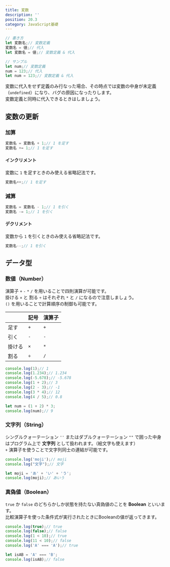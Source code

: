 ```yaml
---
title: 変数
description: ''
position: 20.3
category: JavaScript基礎
---
```


```javascript
// 書き方
let 変数名;// 変数定義
変数名 = 値;// 代入
let 変数名 = 値;// 変数定義 & 代入

// サンプル
let num;// 変数定義
num = 123;// 代入
let num = 123;// 変数定義 & 代入
```

<alert type="warning">

変数に代入をせず定義のみ行なった場合、その時点では変数の中身が未定義（`undefined`）になり、バグの原因になったりします。  
変数定義と同時に代入できるときはしましょう。

</alert>

## 変数の更新

### 加算

```javascript
変数名 = 変数名 + 1;// 1 を足す
変数名 += 1;// 1 を足す
```

#### インクリメント
変数に `1` を足すときのみ使える省略記法です。

```javascript
変数名++;// 1 を足す
```

### 減算

```javascript
変数名 = 変数名 - 1;// 1 を引く
変数名 -= 1;// 1 を引く
```

#### デクリメント

変数から `1` を引くときのみ使える省略記法です。

```javascript
変数名--;// 1 を引く
```

## データ型

### 数値（Number）

演算子 `+` `-` `*` `/` を用いることで四則演算が可能です。  
掛ける `×` と 割る `÷` はそれぞれ `*` と `/` になるので注意しましょう。  
`()` を用いることで計算順序の制御も可能です。

||記号|演算子|
|:--|:--|:--|
|足す|`+`|`+`|
|引く|`-`|`-`|
|掛ける|`×`|`*`|
|割る|`÷`|`/`|

```javascript
console.log(1);// 1
console.log(1.234);// 1.234
console.log(-5.678);// -5.678
console.log(1 + 2);// 3
console.log(2 - 3);// -1
console.log(3 * 4);// 12
console.log(4 / 5);// 0.8

let num = (1 + 2) * 3;
console.log(num);// 9
```

### 文字列（String）

シングルクォーテーション `''` またはダブルクォーテーション `""` で囲った中身はプログラム上で <strong>文字列</strong> として扱われます。（絵文字も使えます）  
`+` 演算子を使うことで文字列同士の連結が可能です。

```javascript
console.log('moji');// moji
console.log("文字");// 文字

let moji = 'あ' + 'い' + 'う';
console.log(moji);// あいう
```

### 真偽値（Boolean）

`true` か `false` のどちらかしか状態を持たない真偽値のことを <strong>Boolean</strong> といいます。  
比較演算子を使った条件式が実行されたときにBooleanの値が返ってきます。

```javascript
console.log(true);// true
console.log(false);// false
console.log(1 < 10);// true
console.log(11 < 10);// false
console.log('A' === 'A');// true

let isAB = 'A' === 'B';
console.log(isAB);// false
```